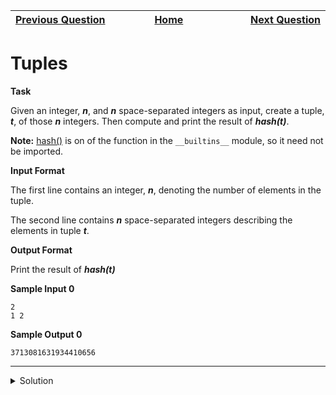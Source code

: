 | <img width=1000>[Previous Question](https://github.com/Kevin-Lago/python-hackerrank-solutions/tree/main/src/basic_data_types/lists)</img> | <img width=1000>[Home](https://github.com/Kevin-Lago/python-hackerrank-solutions)</img> | <img width=1000>[Next Question](https://github.com/Kevin-Lago/python-hackerrank-solutions/tree/main/src/strings/swap_case)</img> |
|:---|:---:|---:|

# Tuples

__Task__

Given an integer, ___n___, and ___n___ space-separated integers as input, create a tuple, ___t___, of those ___n___ integers. Then compute and print the result of ___hash(t)___.

__Note:__ [hash()](https://docs.python.org/3/library/functions.html#hash) is on of the function in the ```__builtins__``` module, so it need not be imported.

__Input Format__

The first line contains an integer, ___n___, denoting the number of elements in the tuple.

The second line contains ___n___ space-separated integers describing the elements in tuple ___t___.

__Output Format__

Print the result of ___hash(t)___

__Sample Input 0__

```
2
1 2
```

__Sample Output 0__

```
3713081631934410656
```

---

<details><summary>Solution</summary>
    
```python
if __name__ == '__main__':
    n = int(input())
    t = tuple(input().split())

    print(hash(t))
```
</details>
